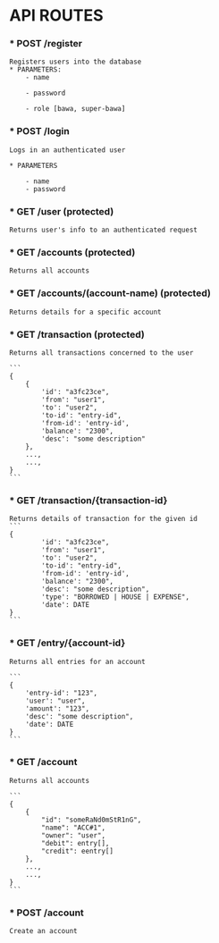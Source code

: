 API ROUTES
==========

### * POST /register 
	
	Registers users into the database
	* PARAMETERS:
		- name
		
		- password
		
		- role [bawa, super-bawa]

### * POST /login
	
	Logs in an authenticated user
	
	* PARAMETERS
		
		- name
		- password

### * GET /user (protected)
	
	Returns user's info to an authenticated request
	
### * GET /accounts (protected)
		
	Returns all accounts

### * GET /accounts/(account-name) (protected)
	
	Returns details for a specific account

### * GET /transaction	(protected)
	
	Returns all transactions concerned to the user

	```
	{
		{
			'id': "a3fc23ce",
			'from': "user1",
			'to': "user2",
			'to-id': "entry-id",
			'from-id': 'entry-id',
			'balance': "2300",
			'desc': "some description"
		},
		...,
		...,
	}
	```

### * GET /transaction/{transaction-id}
	
	Returns details of transaction for the given id
	```	
	{
			'id': "a3fc23ce",
			'from': "user1",
			'to': "user2",
			'to-id': "entry-id",
			'from-id': 'entry-id',
			'balance': "2300",
			'desc': "some description",
			'type': "BORROWED | HOUSE | EXPENSE",
			'date': DATE
	}
	```

### * GET /entry/{account-id} 
	
	Returns all entries for an account

	```
	{
		'entry-id': "123",
		'user': "user",
		'amount': "123",
		'desc': "some description",
		'date': DATE
	}
	```
### * GET /account 
	
	Returns all accounts

	```
	{
		{
			"id": "someRaNd0mStR1nG",
			"name": "ACC#1",
			"owner": "user",
			"debit": entry[],
			"credit": eentry[]
		},
		...,
		...,
	}
	```

### * POST /account
	Create an account

